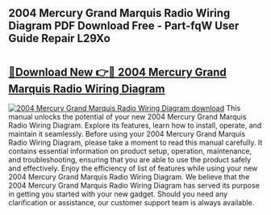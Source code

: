 ## 2004 Mercury Grand Marquis Radio Wiring Diagram PDF Download Free - Part-fqW User Guide Repair L29Xo

# <h2><a href="http://dfiyxd.blite.top/?on=2004+Mercury+Grand+Marquis+Radio+Wiring+Diagram">🔗Download New 👉🔴 2004 Mercury Grand Marquis Radio Wiring Diagram</a></h2>

[![2004 Mercury Grand Marquis Radio Wiring Diagram download](https://i.imgur.com/lujVjoI.png)](http://dfiyxd.blite.top/?on=2004+Mercury+Grand+Marquis+Radio+Wiring+Diagram)
This manual unlocks the potential of your new 2004 Mercury Grand Marquis Radio Wiring Diagram. Explore its features, learn how to install, operate, and maintain it seamlessly. Before using your 2004 Mercury Grand Marquis Radio Wiring Diagram, please take a moment to read this manual carefully. It contains essential information on product setup, operation, maintenance, and troubleshooting, ensuring that you are able to use the product safely and effectively. Enjoy the efficiency of list of features while using your new 2004 Mercury Grand Marquis Radio Wiring Diagram. We believe that the 2004 Mercury Grand Marquis Radio Wiring Diagram has served its purpose in getting you started with your new gadget. Should you need any clarification or assistance, our customer support team is always available.
